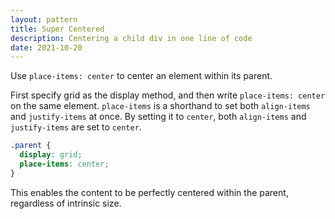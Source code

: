 ```yaml
---
layout: pattern
title: Super Centered
description: Centering a child div in one line of code
date: 2021-10-20
---
```


Use `place-items: center` to center an element within its parent.

First specify grid as the display method, and then write `place-items: center` on the same element. `place-items` is a shorthand to set both `align-items` and `justify-items` at once. By setting it to `center`, both `align-items` and `justify-items` are set to `center`.

```css
.parent {
  display: grid;
  place-items: center;
}
```

This enables the content to be perfectly centered within the parent, regardless of intrinsic size.
